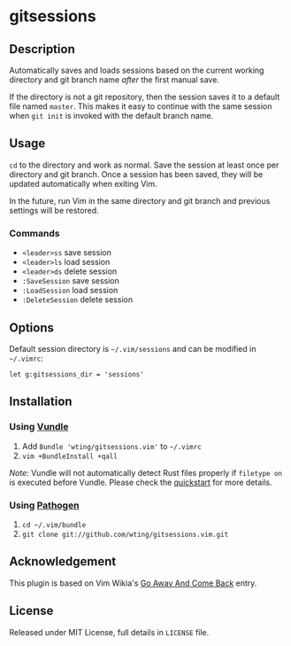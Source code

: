 # gitsessions

## Description

Automatically saves and loads sessions based on the current working directory
and git branch name *after* the first manual save.

If the directory is not a git repository, then the session saves it to a default
file named `master`. This makes it easy to continue with the same session when
`git init` is invoked with the default branch name.

## Usage

`cd` to the directory and work as normal. Save the session at least once per
directory and git branch. Once a session has been saved, they will be updated
automatically when exiting Vim.

In the future, run Vim in the same directory and git branch and previous
settings will be restored.

### Commands

- `<leader>ss` save session
- `<leader>ls` load session
- `<leader>ds` delete session
- `:SaveSession` save session
- `:LoadSession` load session
- `:DeleteSession` delete session

## Options

Default session directory is `~/.vim/sessions` and can be modified in `~/.vimrc`:

    let g:gitsessions_dir = 'sessions'

## Installation

### Using [Vundle][v]

1. Add `Bundle 'wting/gitsessions.vim'` to `~/.vimrc`
2. `vim +BundleInstall +qall`

*Note:* Vundle will not automatically detect Rust files properly if `filetype
on` is executed before Vundle. Please check the [quickstart][vqs] for more
details.

### Using [Pathogen][p]

1. `cd ~/.vim/bundle`
2. `git clone git://github.com/wting/gitsessions.vim.git`

## Acknowledgement

This plugin is based on Vim Wikia's [Go Away And Come Back][vw] entry.

## License

Released under MIT License, full details in `LICENSE` file.

[p]: https://github.com/tpope/vim-pathogen
[v]: https://github.com/gmarik/vundle
[vqs]: https://github.com/gmarik/vundle#quick-start
[vw]: http://vim.wikia.com/wiki/Go_away_and_come_back
